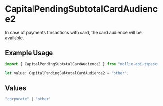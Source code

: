 # CapitalPendingSubtotalCardAudience2

In case of payments trnsactions with card, the card audience will be available.

## Example Usage

```typescript
import { CapitalPendingSubtotalCardAudience2 } from "mollie-api-typescript/models/operations";

let value: CapitalPendingSubtotalCardAudience2 = "other";
```

## Values

```typescript
"corporate" | "other"
```